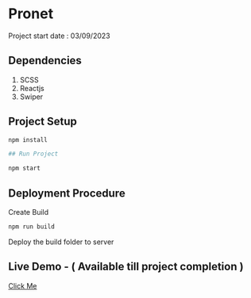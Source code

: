 # Pronet

Project start date : 03/09/2023

## Dependencies

1. SCSS
2. Reactjs
3. Swiper

## Project Setup

```bash
npm install

## Run Project

npm start
```

## Deployment Procedure

Create Build

```bash
npm run build
```

Deploy the build folder to server

## Live Demo - ( Available till project completion )

[Click Me](http://pronet.chronopegasus.com/)
